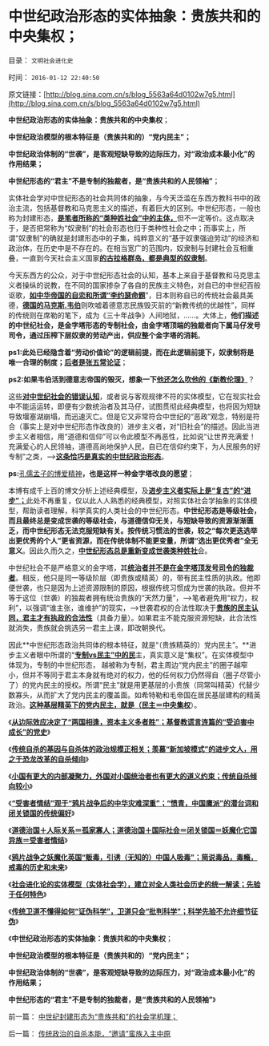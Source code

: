# 中世纪政治形态的实体抽象：贵族共和的中央集权；

目录： `文明社会进化史` 

时间： `2016-01-12 22:40:50` 

原文链接：[http://blog.sina.com.cn/s/blog_5563a64d0102w7g5.html](http://blog.sina.com.cn/s/blog_5563a64d0102w7g5.html)

**中世纪政治形态的实体抽象：贵族共和的中央集权**；

**中世纪政治模型的根本特征是（贵族共和的）“党内民主”；**

**中世纪政治体制的“世袭”，是客观短缺导致的边际压力，对“政治成本最小化”的作用结果；**

**中世纪形态的“君主”不是专制的独裁者，是“贵族共和的人民领袖”**；

实体社会学对中世纪形态的社会共同体的抽象，与今天泛滥在东西方教科书中的政治主流，包括基督教和马克思主义的描述，有着巨大的区别。中世纪形态，一般也称为封建形态，[**是笔者所称的“类种姓社会”中的主体，**](../../../2010/5/26/国家主义是类种姓制度的孪生形态.md)但不一定等价。这点取决于，是否把常称为“奴隶制”的社会形态也归于类种性社会之中；而事实上，所谓“奴隶制”的确就是封建形态中的子集，纯粹意义的“基于奴隶强迫劳动”的经济和政治体，在历史中是不存在的。在相当宽广的范围内，奴隶制与封建社会互相重叠，一直到今天社会主义国家[**的古拉格群岛，都是典型的奴隶制**](../../../2011/9/4/纳粹集中营制度，是工业化的奴隶制.md)。

今天东西方的公众，对于中世纪形态社会的认知，基本上来自于基督教和马克思主义者操纵的说教，在不同的国家掺杂了各自的民族主义特色，对自已的中世纪百般讴歌，[**如中华帝国的自恋和所谓“李约瑟命题**](../../../2010/5/31/中国历史上从来没有领先过.md)”，日本则称自已的传统社会最具美德，[**德国的马克斯.韦伯**](../../../2014/12/3/Alfred马歇尔和张五常，及德意志帝国的社会主义制度.md)则吹嘘着德意志民族毁灭前的“新教传统的优越性”，同样的传统则在席勒的笔下，成为《三十年战争》人间地狱，……。大体上，**他们描述的中世纪社会，是金字塔形态的专制社会，由金字塔顶端的独裁者向下属马仔发号司令，通过压榨下层奴隶的劳动产出，供应整个金字塔的消耗**。

**ps1:此处已经隐含着“劳动价值论”的逻辑前提，而在此逻辑前提下，奴隶制将是唯一合理的制度；[**后者是张五常论证**](../../../2011/12/9/根本不存在“张五常的经济学”.md)**；

**ps2:如果韦伯活到德意志帝国的毁灭，想象一下[**他还怎么吹他的《新教伦理》**](../../../2012/3/3/马克斯.韦伯(MaxWebber)的基督教沙文主义.md)**？

这些[**对中世纪社会的错误认知**](../../../2012/6/7/革命是不可能的，也是不必要的；.md)，或者说与客观规律不符的实体模型，它在现实社会中不能运运转，即便有少数统治者及其马仔，试图贯彻此经典模型，也将因为短缺导致堰塞湖崩塌，而迅速灭亡。但是它又非常符合中世纪的“恶政”观念，特别是符合（事实上是对中世纪形态作改良的）进步主义者，对“旧社会”的描述。因此当进步主义者相信，用“道德和信仰”可以令此模型不再恶性，比如说“让世界充满爱！充满爱心的人民领袖，道德高尚地保护人民，自已在信仰约束下，为人民服务的好专制”之类，——>[**这条恰巧是真实的中世纪政治形态**](../../../2012/6/11/愚民公害总是某一层次的统治者；.md)。

**ps:**[孔儒孟子的博爱精神](../../../2009/11/5/儒家孟子至圣！摒弃封建忠孝道德枷锁.md)**，也是这样一种金字塔改良的愿望**；

本博有成千上百的博文分析上述经典模型，及[**进步主义者实际上是“复古”的“进步”；**](../../../2015/11/3/进步主义的本质是不可调和的暴力复古；.md)此处不再重复，仅以此人人熟悉的经典模型，对照实体社会学抽象的实体模型，帮助读者理解，科学真实的人类社会的中世纪形态。**中世纪形态是等级社会，而且最终总是变成世袭的等级社会，与道德信仰无关，与短缺导致的资源渐渐匮乏，而中世纪形态无法克服短缺有关。按传统习惯法的世袭，较之“每次更迭选举出更优秀的个人”更省资源，而在传统体制不能更变量，所谓“选出更优秀者”全无意义**。因此久而久之，[**中世纪形态总是重新变成世袭类种姓社**](../../../2015/4/11/公有体制下，不是专制极权，就是无政府主义，非此即彼；.md)会。

中世纪社会不是严格意义的金字塔，其[**统治者并不是在金字塔顶发号司令的独裁者**](../../../2015/4/8/将妖魔化“贪官，坏人，独裁者”视为“正义，真理”的愚民和公知；.md)。相反，他只是同一等级阶层（即贵族或精英）的，带有民主性质的执政。他即便世袭，也只是因为上述资源限制的原因，根据传统习惯成为世袭的执政。但并不等于这位（世袭）的独裁者拥有统治贵族的“天然力量”，——>笔者避免用“权力，权利”，以强调“谁主张，谁维护”的现实，——>世袭君权的合法性取决于[**贵族的民主认同，君主才有执政的合法性**](../../../2014/11/25/进步是个框，垃圾往里装！普选就是民主吗？是绝对真理吗？.md)（具备力量）。如果君主不能克服资源短缺，此合法性就消失，贵族就会挑选另一君主上课，即改朝换代。

因此**中世纪形态政治共同体的根本特征，就是“（贵族精英的）党内民主”。**进步主义者眼中所谓的“[**专制vs民主”中的民**](../../../2008/7/28/民主Vs君主；人权Vs君权；民生Vs国家利益.md)主，真实意义是“集权”。在实体模型中体现为，专制的中世纪形态，
越被称为专制，君主周边“党内民主”的圈子越窄小，但并不等同于君主本身就有绝对的权力，他的任何权力仍然得自（圈子尽管小了）的党内民主的授权。所谓“民主”就是用更基层的小贵族（同常叫精英）代替少数寡头，从而扩大了党内民主的覆盖面。如希特勒和毛帝国在居民基层建构的精英政治。[**这种基层精英下的党内民主，就是（民主＝中央集权**](../../../2013/6/2/韩寒“不革命”的直觉正确与“人民民主专政”.md)）。

《[**从边际效应决定了“两国相逢，资本主义多者胜”；基督教谎言连篇的“受迫害中成长”的党史**](../../../2016/1/3/“资本主义缺乏症”，基督教谎言连篇的党史；.md)》

《[**传统自杀的基因与自杀体的政治规模正相关；羡慕“新加坡模式”的进步文人，用之于恐龙改革的自杀倾向**](../../../2016/1/4/鸦片战争后中华传统的自杀轨迹，专制恐龙更具自杀倾向.md)》

《[**小国有更大的内部凝聚力，外国对小国统治者也有更大的道义约束；传统自杀倾向较小**](../../../2016/1/5/小国的民主或专制，差别都不大，都不能作为中国改革的参考；.md)》

《[**“受害者情结”观于“鸦片战争后的中华灾难深重”；“愤青，中国鹰派”的潜台词和闭关锁国的传统偏好**](../../../2016/1/6/“受害者情结”的“爱国愤青，中国鹰派”的本质.md)》

《[**道德治国＋人际关系＝孤家寡人；道德治国＋国际社会＝闭关锁国＝妖魔化它国异族＝受害者情结**](../../../2016/1/7/道德治国＋国际社会＝闭关锁国；妖魔化他国异族，受害者情结.md)》

《[**鸦片战争之妖魔化英国“贩毒，引诱（无知的）中国人吸毒”；简说毒品，毒瘾，戒毒的历史和未来**](../../../2016/1/8/简说毒品，毒瘾，戒毒的历史和未来，及鸦片战争.md)》

《[**社会进化论的实体模型（实体社会学），建立对全人类社会历史的统一解读；先验于任何特色**](../../../2016/1/10/建立对全人类社会历史的统一解读.md)》

《[**传统卫道不懂得如何“证伪科学”，卫道只会“批判科学”；科学先验不允许细节征伪**](../../../2016/1/11/实体历史学不是“借古喻今”，而是“古今通判”.md)》

《**中世纪政治形态的实体抽象：贵族共和的中央集权**；

**中世纪政治模型的根本特征是（贵族共和的）“党内民主”；**

**中世纪政治体制的“世袭”，是客观短缺导致的边际压力，对“政治成本最小化”的作用结果；**

**中世纪形态的“君主”不是专制的独裁者，是“贵族共和的人民领袖”**》

前一篇： [中世纪封建形态为“贵族共和”的社会学机理；](../../../2016/1/13/中世纪封建形态为“贵族共和”的社会学机理；.md)

后一篇： [传统政治的自杀本能，“邀请”蛮族入主中原](../../../2015/12/28/传统政治的自杀本能，“邀请”蛮族入主中原.md)

